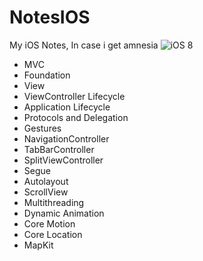 # NotesIOS
My iOS Notes, In case i get amnesia 
![iOS 8](http://i.kinja-img.com/gawker-media/image/upload/s--soKekZ1s--/c_fit,fl_progressive,q_80,w_636/yrlpbwckqm8g5wwyij9u.jpg)

* MVC
* Foundation
* View
* ViewController Lifecycle
* Application Lifecycle
* Protocols and Delegation
* Gestures
* NavigationController
* TabBarController
* SplitViewController
* Segue
* Autolayout
* ScrollView
* Multithreading
* Dynamic Animation
* Core Motion
* Core Location
* MapKit
